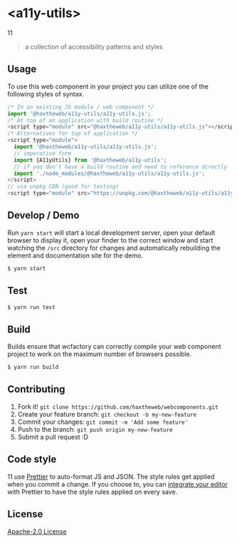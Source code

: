 # &lt;a11y-utils&gt;

11
> a collection of accessibility patterns and styles

## Usage
To use this web component in your project you can utilize one of the following styles of syntax.

```js
/* In an existing JS module / web component */
import '@haxtheweb/a11y-utils/a11y-utils.js';
/* At top of an application with build routine */
<script type="module" src="@haxtheweb/a11y-utils/a11y-utils.js"></script>
/* Alternatives for top of application */
<script type="module">
  import '@haxtheweb/a11y-utils/a11y-utils.js';
  // imperative form
  import {A11yUtils} from '@haxtheweb/a11y-utils';
  // if you don't have a build routine and need to reference directly
  import './node_modules/@haxtheweb/a11y-utils/a11y-utils.js';
</script>
// via unpkg CDN (good for testing)
<script type="module" src="https://unpkg.com/@haxtheweb/a11y-utils/a11y-utils.js"></script>
```

## Develop / Demo
Run `yarn start` will start a local development server, open your default browser to display it, open your finder to the correct window and start watching the `/src` directory for changes and automatically rebuilding the element and documentation site for the demo.
```bash
$ yarn start
```

## Test

```bash
$ yarn run test
```

## Build
Builds ensure that wcfactory can correctly compile your web component project to
work on the maximum number of browsers possible.
```bash
$ yarn run build
```

## Contributing

1. Fork it! `git clone https://github.com/haxtheweb/webcomponents.git`
2. Create your feature branch: `git checkout -b my-new-feature`
3. Commit your changes: `git commit -m 'Add some feature'`
4. Push to the branch: `git push origin my-new-feature`
5. Submit a pull request :D

## Code style

11  use [Prettier][prettier] to auto-format JS and JSON.  The style rules get applied when you commit a change.  If you choose to, you can [integrate your editor][prettier-ed] with Prettier to have the style rules applied on every save.

[prettier]: https://github.com/prettier/prettier/
[prettier-ed]: https://github.com/prettier/prettier/#editor-integration
[polyserve]: https://github.com/Polymer/polyserve
[web-component-tester]: https://github.com/Polymer/web-component-tester

## License
[Apache-2.0 License](http://opensource.org/licenses/Apache-2.0)